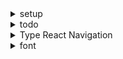 <details>
<summary>setup</summary>

```js

```

</details>
<details>
<summary>todo</summary>

```js
// change font
// fix homescreen aboutUs button
// add more data/content
// changeFocusedInput borderColor
```

```js
// input - textarea
```

</details>

<details>
<summary>Type React Navigation</summary>

RootStack

```js
export type MainStackParamList = {
    HomeScreen: HomeScreenProps;
    BottomTabStack: BottomTabStackProps;
};

const Stack = createNativeStackNavigator<MainStackParamList>();

const MainStack: React.FC = () => {
    return (
        <NavigationContainer>
            <Stack.Navigator
                initialRouteName="HomeScreen"
                screenOptions={{ headerShown: false }}
            >
                <Stack.Screen name="HomeScreen" component={HomeScreen} />
                <Stack.Screen
                    name="BottomTabStack"
                    component={BottomTabStack}
                />
            </Stack.Navigator>
        </NavigationContainer>
    );
};

```

</details>

<details>
<summary>font</summary>

react-native.config.js

```js
module.exports = {
    assets: ["./assets/fonts"],
};
```

```js
// add font to: assets/fonts
// npx react-native link
```

</details>
